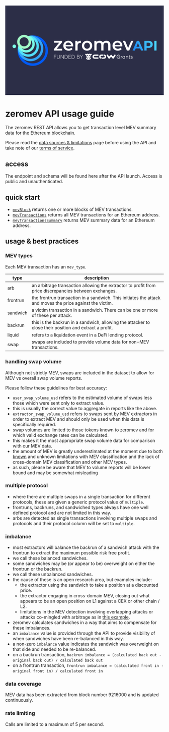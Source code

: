 ![zeromev api logo](/images/zmapi.png)

# zeromev API usage guide

The zeromev REST API allows you to get transaction level MEV summary data for the Ethereum blockchain.

Please read the [data sources & limitations](https://info.zeromev.org/sources.html) page before using the API and take note of our [terms of service](https://info.zeromev.org/disclaimer.html).

## access

The endpoint and schema will be found here after the API launch. Access is public and unauthenticated.

## quick start

- [`mevBlock`](https://info.zeromev.org) returns one or more blocks of MEV transactions.
- [`mevTransactions`](https://info.zeromev.org) returns all MEV transactions for an Ethereum address.
- [`mevTransactionsSummary`](https://info.zeromev.org) returns MEV summary data for an Ethereum address.

## usage & best practices

### MEV types

Each MEV transaction has an `mev_type`.

| type | description |
| -------- | -------- |
| arb     | an arbitrage transaction allowing the extractor to profit from price discrepancies between exchanges.     |
| frontrun     | the frontrun transaction in a sandwich. This initiates the attack and moves the price against the victim.     |
| sandwich     | a victim transaction in a sandwich. There can be one or more of these per attack.     |
| backrun     | this is the backrun in a sandwich, allowing the attacker to close their position and extract a profit.     |
| liquid     | refers to a liquidation event in a DeFi lending protocol.     |
| swap     | swaps are included to provide volume data for non-MEV transactions.     |

### handling swap volume

Although not strictly MEV, swaps are included in the dataset to allow for MEV vs overall swap volume reports. 

Please follow these guidelines for best accuracy:
- `user_swap_volume_usd` refers to the estimated volume of swaps less those which were sent only to extract value.
- this is usually the correct value to aggregate in reports like the above.
- `extractor_swap_volume_usd` refers to swaps sent by MEV extractors in order to extract MEV and should only be used when this data is specifically required.
- swap volumes are limited to those tokens known to zeromev and for which valid exchange rates can be calculated.
- this makes it the most appropriate swap volume data for comparison with our MEV data.
- the amount of MEV is greatly underestimated at the moment due to both [known](https://info.zeromev.org/sources.html) and unknown limitations with MEV classification and the lack of cross-domain MEV classification and other MEV types.
- as such, please be aware that MEV to volume reports will be lower bound and may be somewhat misleading

### multiple protocol

- where there are multiple swaps in a single transaction for different protocols, these are given a generic protocol value of `multiple`.
- frontruns, backruns, and sandwiched types always have one well defined protocol and are not limited in this way.
- arbs are detected as single transactions involving multiple swaps and protocols and their protocol column will be set to `multiple`.

### imbalance

- most extractors will balance the backrun of a sandwich attack with the frontrun to extract the maximum possible risk free profit.
- we call these balanced sandwiches.
- some sandwiches may be (or appear to be) overweight on either the frontrun or the backrun.
- we call these unbalanced sandwiches.
- the cause of these is an open research area, but examples include:
    - the extractor using the sandwich to take a position at a discounted price.
    - the extractor engaging in cross-domain MEV, closing out what appears to be an open position on L1 against a CEX or other chain / L2.
    - limitations in the MEV detection involving overlapping attacks or attacks co-mingled with arbitrage as in [this example](https://zeromev.org/block?num=16749931).
- zeromev calculates sandwiches in a way that aims to compensate for these imbalances.
- an `imbalance` value is provided through the API to provide visibility of when sandwiches have been re-balanced in this way.
- a non-zero `imbalance` value indicates the sandwich was overweight on that side and needed to be re-balanced. 
- on a backrun transaction, `backrun imbalance = (calculated back out - original back out) / calculated back out`
- on a frontrun transaction, `frontrun imbalance = (calculated front in - original front in) / calculated front in`

### data coverage

MEV data has been extracted from block number 9216000 and is updated continuously.

### rate limiting

Calls are limited to a maximum of 5 per second.
